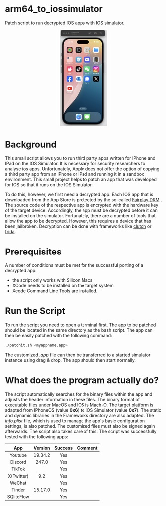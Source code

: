 # arm64_to_iossimulator
Patch script to run decrypted IOS apps with IOS simulator.

<p align="center">
  <img width="30%" height="30%" src="IOS_Simulator_Screen.png?raw=true" alt="FQLite Screenshot"/>
</p>

# Background
This small script allows you to run third party apps written for 
IPhone and IPad on the IOS Simulator. It is necessary for security 
researchers to analyse ios apps. Unfortunately, Apple does not offer 
the option of copying a third party app from an iPhone or iPad and 
running it in a sandbox environment. This small project helps to patch an 
app that was developed for IOS so that it runs on the IOS Simulator.  

To do this, however, we first need a decrypted app. Each IOS app that is 
downloaded from the App Store is protected 
by the so-called [Fairplay DRM](https://developer.bitmovin.com/playback/docs/how-does-fairplay-work) . The source code of the respective app is 
encrypted with the hardware key of the target device. Accordingly, the app must be 
decrypted before it can be installed on the simulator.  Fortunately, there are a 
number of tools that allow the app to be decrypted. However, this requires a device 
that has been jailbroken. Decryption can be done with frameworks like 
[clutch](https://github.com/kazaf0322/clutch) or [frida](https://github.com/AloneMonkey/frida-ios-dump). 


# Prerequisites
A number of conditions must  be met for the successful porting of a decrypted app:
- the script only works with Silicon Macs
- XCode needs to be installed on the target system
- Xcode Command Line Tools are installed. 

# Run the Script
To run the script you need to open a terminal first. The app to be patched should be located in the same directory as the 
bash script. The app can then be easily patched with the following command:

```bash
./patchit.sh <myappname.app>
```
The customized _.app_ file can then be transferred to a started simulator instance using drag & drop. 
The app should then start normally. 

# What does the program actually do?
The script automatically searches for the binary files within the app and adjusts the header information 
in these files. The binary format of executable files under MacOS and IOS is [Mach-O](https://en.wikipedia.org/wiki/Mach-O). The target platform 
is adapted from IPhoneOS (value **0x6**) to IOS Simulator (value **0x7**). The static and dynamic libraries in the Frameworks directory are also adapted.
The _info.plist_ file, which is used to manage the app's basic configuration settings, is also patched. 
The customized files must also be signed again afterwards. The script also takes care of this. The script was successfully tested with the following apps:

| App  | Version | Success   | Comment    |
| :---:   | :---: | :---: |  :---: |
| Youtube | 19.34.2   |  Yes  |        | 
| Discord | 247.0      |  Yes  |        | 
| TikTok  |       |  Yes  |        |
| X(Twitter) |9.2 | Yes |       |
| WeChat | | Yes |  |
| Tinder | 15.17.0 | Yes |  |
| SQliteFlow || Yes |    |
 
